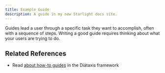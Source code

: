 ```yaml
---
title: Example Guide
description: A guide in my new Starlight docs site.
---
```


Guides lead a user through a specific task they want to accomplish, often with a sequence of steps.
Writing a good guide requires thinking about what your users are trying to do.

## Related References

- Read [about how-to guides](https://diataxis.fr/how-to-guides/) in the Diátaxis framework
